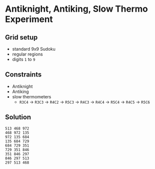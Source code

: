# Antiknight, Antiking, Slow Thermo Experiment

## Grid setup

* standard 9x9 Sudoku
* regular regions
* digits `1` to `9`

## Constraints

* Antiknight
* Antiking
* slow thermometers
  * `R3C4` → `R3C3` → `R4C2` → `R5C3` → `R4C3` → `R4C4` → `R5C4` → `R4C5` → `R5C6`

## Solution

    513 468 972
    468 972 135
    972 135 684
    135 684 729
    684 729 351
    729 351 846
    351 846 297
    846 297 513
    297 513 468
